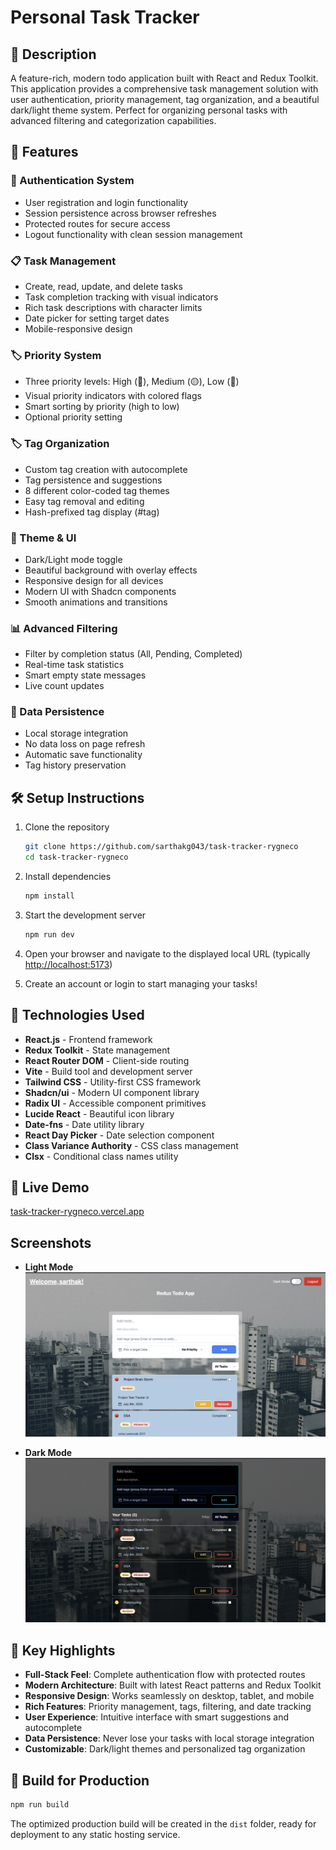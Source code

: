 # Personal Task Tracker

## 📖 Description
A feature-rich, modern todo application built with React and Redux Toolkit. This application provides a comprehensive task management solution with user authentication, priority management, tag organization, and a beautiful dark/light theme system. Perfect for organizing personal tasks with advanced filtering and categorization capabilities.

## 🚀 Features

### 🔐 Authentication System
- User registration and login functionality
- Session persistence across browser refreshes
- Protected routes for secure access
- Logout functionality with clean session management

### 📋 Task Management
- Create, read, update, and delete tasks
- Task completion tracking with visual indicators
- Rich task descriptions with character limits
- Date picker for setting target dates
- Mobile-responsive design

### 🏷️ Priority System
- Three priority levels: High (🔴), Medium (🟡), Low (🔵)
- Visual priority indicators with colored flags
- Smart sorting by priority (high to low)
- Optional priority setting

### 🏷️ Tag Organization
- Custom tag creation with autocomplete
- Tag persistence and suggestions
- 8 different color-coded tag themes
- Easy tag removal and editing
- Hash-prefixed tag display (#tag)

### 🎨 Theme & UI
- Dark/Light mode toggle
- Beautiful background with overlay effects
- Responsive design for all devices
- Modern UI with Shadcn components
- Smooth animations and transitions

### 📊 Advanced Filtering
- Filter by completion status (All, Pending, Completed)
- Real-time task statistics
- Smart empty state messages
- Live count updates

### 💾 Data Persistence
- Local storage integration
- No data loss on page refresh
- Automatic save functionality
- Tag history preservation

## 🛠 Setup Instructions

1. Clone the repository
   ```bash
   git clone https://github.com/sarthakg043/task-tracker-rygneco
   cd task-tracker-rygneco
   ```

2. Install dependencies
   ```bash
   npm install
   ```

3. Start the development server
   ```bash
   npm run dev
   ```

4. Open your browser and navigate to the displayed local URL (typically [http://localhost:5173](http://localhost:5173))

5. Create an account or login to start managing your tasks!

## 🧰 Technologies Used

- **React.js** - Frontend framework
- **Redux Toolkit** - State management
- **React Router DOM** - Client-side routing
- **Vite** - Build tool and development server
- **Tailwind CSS** - Utility-first CSS framework
- **Shadcn/ui** - Modern UI component library
- **Radix UI** - Accessible component primitives
- **Lucide React** - Beautiful icon library
- **Date-fns** - Date utility library
- **React Day Picker** - Date selection component
- **Class Variance Authority** - CSS class management
- **Clsx** - Conditional class names utility

## 🔗 Live Demo
[task-tracker-rygneco.vercel.app](https://task-tracker-rygneco.vercel.app)

## Screenshots

- **Light Mode**
![Light Mode](./screenshots/light_mode.png?raw=true)

- **Dark Mode**
![Dark Mode](./screenshots/dark_mode.png?raw=true)

## 🎯 Key Highlights

- **Full-Stack Feel**: Complete authentication flow with protected routes
- **Modern Architecture**: Built with latest React patterns and Redux Toolkit
- **Responsive Design**: Works seamlessly on desktop, tablet, and mobile
- **Rich Features**: Priority management, tags, filtering, and date tracking
- **User Experience**: Intuitive interface with smart suggestions and autocomplete
- **Data Persistence**: Never lose your tasks with local storage integration
- **Customizable**: Dark/light themes and personalized tag organization

## 🚀 Build for Production

```bash
npm run build
```

The optimized production build will be created in the `dist` folder, ready for deployment to any static hosting service.